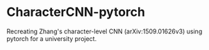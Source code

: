 # CharacterCNN-pytorch

Recreating Zhang's character-level CNN (arXiv:1509.01626v3) using pytorch for a university project.


